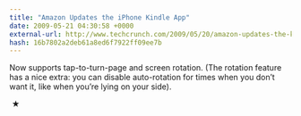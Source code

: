 ```yaml
---
title: "Amazon Updates the iPhone Kindle App"
date: 2009-05-21 04:30:58 +0000
external-url: http://www.techcrunch.com/2009/05/20/amazon-updates-the-kindle-app-to-be-more-iphone-ified/
hash: 16b7802a2deb61a8ed6f7922ff09ee7b
---
```


Now supports tap-to-turn-page and screen rotation. (The rotation feature has a nice extra: you can disable auto-rotation for times when you don’t want it, like when you’re lying on your side).



 ★ 

